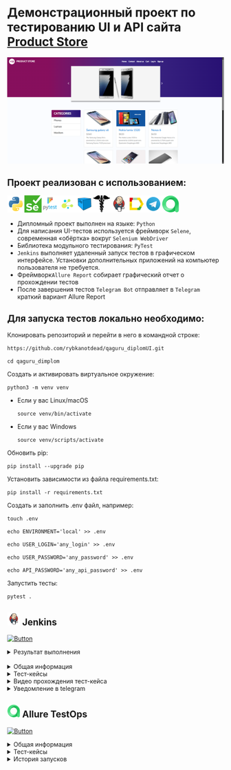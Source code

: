 # Демонстрационный проект по тестированию UI и API сайта <a target="_blank" href="https://www.demoblaze.com">Product Store</a>
![This is an image](images/demoblaze.png)

## Проект реализован с использованием:
<img src="images/icons/python_logo_and_wordmark.svg" height="40" width="40"/><img src="images/icons/selenium.png" height="40" width="40"/><img src="images/icons/pytest_logo.svg" height="40" width="40"/><img src="images/icons/selene.png" height="40" width="40" /><img src="images/icons/selenoid.svg" height="40" width="40" /><img src="images/icons/requests.png" height="40" width="40" /><img src="images/icons/jenkins.svg" height="40" width="40" /><img src="images/icons/allure_Report.svg" height="40" width="40" /><img src="images/icons/telegram.svg" height="40" width="40" /><img src="images/icons/allure-testops.png" height="40" width="40"/>
- Дипломный проект выполнен на языке: `Python`
- Для написания UI-тестов используется фреймворк `Selene`, современная «обёртка» вокруг `Selenium WebDriver`
- Библиотека модульного тестирования: `PyTest`
- `Jenkins` выполняет удаленный запуск тестов в графическом интерфейсе. Установки дополнительных приложений на компьютер пользователя не требуется.
- Фреймворк`Allure Report` собирает графический отчет о прохождении тестов
- После завершения тестов `Telegram Bot` отправляет в `Telegram` краткий вариант Allure Report

## Для запуска тестов локально необходимо:
Клонировать репозиторий и перейти в него в командной строке:
```
https://github.com/rybkanotdead/qaguru_diplomUI.git
```
```
cd qaguru_dimplom
```
Создать и активировать виртуальное окружение:
```
python3 -m venv venv
```
- Если у вас Linux/macOS
    ```
    source venv/bin/activate
    ```
- Если у вас Windows
    ```
    source venv/scripts/activate
    ```
Обновить pip:
```
pip install --upgrade pip
```
Установить зависимости из файла requirements.txt:
```
pip install -r requirements.txt
```
Создать и заполнить .env файл, например:
```
touch .env
```
```
echo ENVIRONMENT='local' >> .env
```
```
echo USER_LOGIN='any_login' >> .env
```
```
echo USER_PASSWORD='any_password' >> .env
```
```
echo API_PASSWORD='any_api_password' >> .env
```
Запустить тесты:
```
pytest .
```
## <img title="Jenkins" src="images/icons/jenkins.svg" height="30" width="30"/> Jenkins
[![Button](https://img.shields.io/badge/Открыть%20сборку-d33732)](https://jenkins.autotests.cloud/job/qaguru_demoblazedip/)
<details><summary>Результат выполнения</summary></details>
<br>
<details><summary>Общая информация</summary>
<br>
<img src="images/allureотчет.png">
</details>
<details><summary>Тест-кейсы</summary>
<br>
<img src="images/allure.png">
</details>
<details><summary>Видео прохождения тест-кейса</summary>
<br>
<img src="images/video.gif"></details>
<details><summary>Уведомление в telegram</summary>
<br>
<img src="images/telegram.png">
</details>

## <img title="Allure TestOps" src="images/icons/allure-testops.png" height="30" width="30"/> Allure TestOps

[![Button](https://img.shields.io/badge/Открыть%20проект-21c45e)](https://allure.autotests.cloud/project/4763/dashboards)
<details><summary>Общая информация</summary>
<br>
<img src="images/testops.png">
</details>

<details><summary>Тест-кейсы</summary>
<br>
<img src="images/testcase.png">
</details>

<details>
  <summary>История запусков</summary>
  <p>
    <img src="images/launch.png" alt="Launch History">
  </p>
</details>
